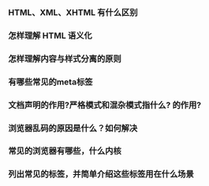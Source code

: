 ### HTML、XML、XHTML 有什么区别
### 怎样理解 HTML 语义化
### 怎样理解内容与样式分离的原则
### 有哪些常见的meta标签
### 文档声明的作用?严格模式和混杂模式指什么?<!doctype html> 的作用?
### 浏览器乱码的原因是什么？如何解决
### 常见的浏览器有哪些，什么内核
### 列出常见的标签，并简单介绍这些标签用在什么场景